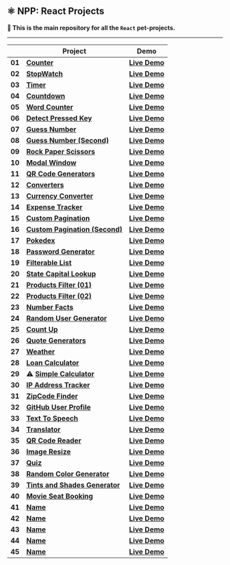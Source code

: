 ## ⚛️ NPP: React Projects

**👋 This is the main repository for all the `React` pet-projects.**

----

|        | **Project**                                                                                                                            | **Demo**                                                                                                  |
|--------|----------------------------------------------------------------------------------------------------------------------------------------|-----------------------------------------------------------------------------------------------------------|
| **01** | [**Counter**](https://github.com/nagoev-alim/npp-react-projects/tree/master/projects/01-counter/src)                                   | [**Live Demo**](https://npp-react-projects.vercel.app/projects/01-counter/dist/index.html)                |
| **02** | [**StopWatch**](https://github.com/nagoev-alim/npp-react-projects/tree/master/projects/02-stopwatch/src)                               | [**Live Demo**](https://npp-react-projects.vercel.app/projects/02-stopwatch/dist/index.html)              |
| **03** | [**Timer**](https://github.com/nagoev-alim/npp-react-projects/tree/master/projects/03-timer/src)                                       | [**Live Demo**](https://npp-react-projects.vercel.app/projects/03-timer/dist/index.html)                  |
| **04** | [**Countdown**](https://github.com/nagoev-alim/npp-react-projects/tree/master/projects/04-countdown/src)                               | [**Live Demo**](https://npp-react-projects.vercel.app/projects/04-countdown/dist/index.html)              |
| **05** | [**Word Counter**](https://github.com/nagoev-alim/npp-react-projects/tree/master/projects/05-word-counter/src)                         | [**Live Demo**](https://npp-react-projects.vercel.app/projects/05-word-counter/dist/index.html)           |
| **06** | [**Detect Pressed Key**](https://github.com/nagoev-alim/npp-react-projects/tree/master/projects/06-detect-pressed-key/src)             | [**Live Demo**](https://npp-react-projects.vercel.app/projects/06-detect-pressed-key/dist/index.html)     |
| **07** | [**Guess Number**](https://github.com/nagoev-alim/npp-react-projects/tree/master/projects/07-guess-number/src)                         | [**Live Demo**](https://npp-react-projects.vercel.app/projects/07-guess-number/dist/index.html)           |
| **08** | [**Guess Number (Second)**](https://github.com/nagoev-alim/npp-react-projects/tree/master/projects/08-guess-number/src)                | [**Live Demo**](https://npp-react-projects.vercel.app/projects/08-guess-number/dist/index.html)           |
| **09** | [**Rock Paper Scissors**](https://github.com/nagoev-alim/npp-react-projects/tree/master/projects/09-rock-paper-scissor/src)            | [**Live Demo**](https://npp-react-projects.vercel.app/projects/09-rock-paper-scissor/dist/index.html)     |
| **10** | [**Modal Window**](https://github.com/nagoev-alim/npp-react-projects/tree/master/projects/10-modal-window/src)                         | [**Live Demo**](https://npp-react-projects.vercel.app/projects/10-modal-window/dist/index.html)           |
| **11** | [**QR Code Generators**](https://github.com/nagoev-alim/npp-react-projects/tree/master/projects/11-qr-code-generators/src)             | [**Live Demo**](https://npp-react-projects.vercel.app/projects/11-qr-code-generators/dist/index.html)     |
| **12** | [**Converters**](https://github.com/nagoev-alim/npp-react-projects/tree/master/projects/12-converters/src)                             | [**Live Demo**](https://npp-react-projects.vercel.app/projects/12-converters/dist/index.html)             |
| **13** | [**Currency Converter**](https://github.com/nagoev-alim/npp-react-projects/tree/master/projects/13-currency-converter/src)             | [**Live Demo**](https://npp-react-projects.vercel.app/projects/13-currency-converter/dist/index.html)     |
| **14** | [**Expense Tracker**](https://github.com/nagoev-alim/npp-react-projects/tree/master/projects/14-expense-tracker/src)                   | [**Live Demo**](https://npp-react-projects.vercel.app/projects/14-expense-tracker/dist/index.html)        |
| **15** | [**Custom Pagination**](https://github.com/nagoev-alim/npp-react-projects/tree/master/projects/15-custom-pagination/src)               | [**Live Demo**](https://npp-react-projects.vercel.app/projects/15-custom-pagination/dist/index.html)      |
| **16** | [**Custom Pagination (Second)**](https://github.com/nagoev-alim/npp-react-projects/tree/master/projects/16-custom-pagination/src)      | [**Live Demo**](https://npp-react-projects.vercel.app/projects/16-custom-pagination/dist/index.html)      |
| **17** | [**Pokedex**](https://github.com/nagoev-alim/npp-react-projects/tree/master/projects/17-pokedex/src)                                   | [**Live Demo**](https://npp-react-projects.vercel.app/projects/17-pokedex/dist/index.html)                |
| **18** | [**Password Generator**](https://github.com/nagoev-alim/npp-react-projects/tree/master/projects/18-password-generator/src)             | [**Live Demo**](https://npp-react-projects.vercel.app/projects/18-password-generator/dist/index.html)     |
| **19** | [**Filterable List**](https://github.com/nagoev-alim/npp-react-projects/tree/master/projects/19-filterable-list/src)                   | [**Live Demo**](https://npp-react-projects.vercel.app/projects/19-filterable-list/dist/index.html)        |
| **20** | [**State Capital Lookup**](https://github.com/nagoev-alim/npp-react-projects/tree/master/projects/20-state-capital-lookup/src)         | [**Live Demo**](https://npp-react-projects.vercel.app/projects/20-state-capital-lookup/dist/index.html)   |
| **21** | [**Products Filter (01)**](https://github.com/nagoev-alim/npp-react-projects/tree/master/projects/21-products-filter/src)              | [**Live Demo**](https://npp-react-projects.vercel.app/projects/21-products-filter/dist/index.html)        |
| **22** | [**Products Filter (02)**](https://github.com/nagoev-alim/npp-react-projects/tree/master/projects/22-products-filter/src)              | [**Live Demo**](https://npp-react-projects.vercel.app/projects/22-products-filter/dist/index.html)        |
| **23** | [**Number Facts**](https://github.com/nagoev-alim/npp-react-projects/tree/master/projects/23-number-facts/src)                         | [**Live Demo**](https://npp-react-projects.vercel.app/projects/23-number-facts/dist/index.html)           |
| **24** | [**Random User Generator**](https://github.com/nagoev-alim/npp-react-projects/tree/master/projects/24-random-user-generator/src)       | [**Live Demo**](https://npp-react-projects.vercel.app/projects/24-random-user-generator/dist/index.html)  |
| **25** | [**Count Up**](https://github.com/nagoev-alim/npp-react-projects/tree/master/projects/25-count-up/src)                                 | [**Live Demo**](https://npp-react-projects.vercel.app/projects/25-count-up/dist/index.html)               |
| **26** | [**Quote Generators**](https://github.com/nagoev-alim/npp-react-projects/tree/master/projects/26-quote-generators/src)                 | [**Live Demo**](https://npp-react-projects.vercel.app/projects/26-quote-generators/dist/index.html)       |
| **27** | [**Weather**](https://github.com/nagoev-alim/npp-react-projects/tree/master/projects/27-weather-app/src)                               | [**Live Demo**](https://npp-react-projects.vercel.app/projects/27-weather-app/dist/index.html)            |
| **28** | [**Loan Calculator**](https://github.com/nagoev-alim/npp-react-projects/tree/master/projects/28-loan-calculator/src)                   | [**Live Demo**](https://npp-react-projects.vercel.app/projects/28-loan-calculator/dist/index.html)        |
| **29** | ⚠️ [**Simple Calculator**](https://github.com/nagoev-alim/npp-react-projects/tree/master/projects/29-simple-calculator/src)            | [**Live Demo**](https://npp-react-projects.vercel.app/projects/29-simple-calculator/dist/index.html)      |
| **30** | [**IP Address Tracker**](https://github.com/nagoev-alim/npp-react-projects/tree/master/projects/30-ip-address-tracker/src)             | [**Live Demo**](https://npp-react-projects.vercel.app/projects/30-ip-address-tracker/dist/index.html)     |
| **31** | [**ZipCode Finder**](https://github.com/nagoev-alim/npp-react-projects/tree/master/projects/31-zipcode-finder/src)                     | [**Live Demo**](https://npp-react-projects.vercel.app/projects/31-zipcode-finder/dist/index.html)         |
| **32** | [**GitHub User Profile**](https://github.com/nagoev-alim/npp-react-projects/tree/master/projects/32-github-user-profile/src)           | [**Live Demo**](https://npp-react-projects.vercel.app/projects/32-github-user-profile/dist/index.html)    |
| **33** | [**Text To Speech**](https://github.com/nagoev-alim/npp-react-projects/tree/master/projects/33-text-to-speech/src)                     | [**Live Demo**](https://npp-react-projects.vercel.app/projects/33-text-to-speech/dist/index.html)         |
| **34** | [**Translator**](https://github.com/nagoev-alim/npp-react-projects/tree/master/projects/34-translator/src)                             | [**Live Demo**](https://npp-react-projects.vercel.app/projects/34-translator/dist/index.html)             |
| **35** | [**QR Code Reader**](https://github.com/nagoev-alim/npp-react-projects/tree/master/projects/35-qr-code-reader/src)                     | [**Live Demo**](https://npp-react-projects.vercel.app/projects/35-qr-code-reader/dist/index.html)         |
| **36** | [**Image Resize**](https://github.com/nagoev-alim/npp-react-projects/tree/master/projects/36-image-resize/src)                         | [**Live Demo**](https://npp-react-projects.vercel.app/projects/36-image-resize/dist/index.html)           |
| **37** | [**Quiz**](https://github.com/nagoev-alim/npp-react-projects/tree/master/projects/37-quiz/src)                                         | [**Live Demo**](https://npp-quiz-react.vercel.app/)                                                       |
| **38** | [**Random Color Generator**](https://github.com/nagoev-alim/npp-react-projects/tree/master/projects/38-random-color-generator/src)     | [**Live Demo**](https://npp-react-projects.vercel.app/projects/38-random-color-generator/dist/index.html) |
| **39** | [**Tints and Shades Generator**](https://github.com/nagoev-alim/npp-react-projects/tree/master/projects/39-tints-shades-generator/src) | [**Live Demo**](https://npp-react-projects.vercel.app/projects/39-tints-shades-generator/dist/index.html) |
| **40** | [**Movie Seat Booking**](https://github.com/nagoev-alim/npp-react-projects/tree/master/projects/40-movie-seat-booking/src)             | [**Live Demo**](https://npp-react-projects.vercel.app/projects/40-movie-seat-booking/dist/index.html)     |
| **41** | [**Name**](https://github.com/nagoev-alim/npp-react-projects/tree/master/projects/)                                                    | [**Live Demo**](https://npp-react-projects.vercel.app/projects/name/dist/index.html)                      |
| **42** | [**Name**](https://github.com/nagoev-alim/npp-react-projects/tree/master/projects/)                                                    | [**Live Demo**](https://npp-react-projects.vercel.app/projects/name/dist/index.html)                      |
| **43** | [**Name**](https://github.com/nagoev-alim/npp-react-projects/tree/master/projects/)                                                    | [**Live Demo**](https://npp-react-projects.vercel.app/projects/name/dist/index.html)                      |
| **44** | [**Name**](https://github.com/nagoev-alim/npp-react-projects/tree/master/projects/)                                                    | [**Live Demo**](https://npp-react-projects.vercel.app/projects/name/dist/index.html)                      |
| **45** | [**Name**](https://github.com/nagoev-alim/npp-react-projects/tree/master/projects/)                                                    | [**Live Demo**](https://npp-react-projects.vercel.app/projects/name/dist/index.html)                      |
